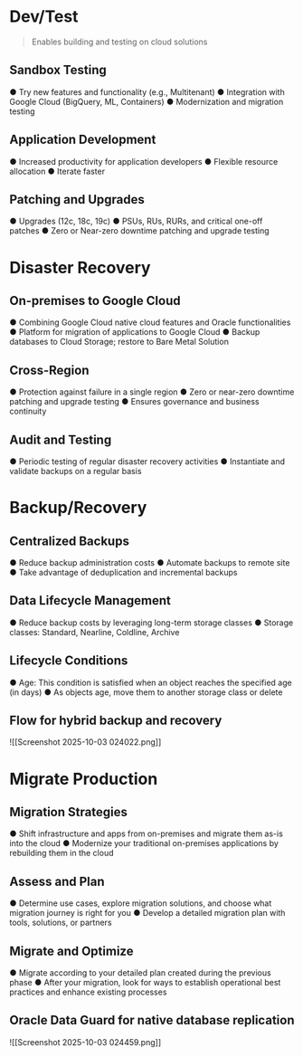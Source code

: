 # Dev/Test
> Enables building and testing on cloud solutions
## Sandbox Testing
● Try new features and functionality (e.g., Multitenant)
● Integration with Google Cloud (BigQuery, ML, Containers) 
● Modernization and migration testing

## Application Development
● Increased productivity for application developers
● Flexible resource allocation 
● Iterate faster

## Patching and Upgrades
● Upgrades (12c, 18c, 19c) 
● PSUs, RUs, RURs, and critical one-off patches 
● Zero or Near-zero downtime patching and upgrade testing


# Disaster Recovery
## On-premises to Google Cloud
● Combining Google Cloud native cloud features and Oracle functionalities
● Platform for migration of applications to Google Cloud
● Backup databases to Cloud Storage; restore to Bare Metal Solution

## Cross-Region
● Protection against failure in a single region 
● Zero or near-zero downtime patching and upgrade testing 
● Ensures governance and business continuity

## Audit and Testing
● Periodic testing of regular disaster recovery activities 
● Instantiate and validate backups on a regular basis


# Backup/Recovery
## Centralized Backups
● Reduce backup administration costs 
● Automate backups to remote site 
● Take advantage of deduplication and incremental backups


## Data Lifecycle Management
● Reduce backup costs by leveraging long-term storage classes
● Storage classes: Standard, Nearline, Coldline, Archive


## Lifecycle Conditions
● Age: This condition is satisfied when an object reaches the specified age (in days) 
● As objects age, move them to another storage class or delete


## Flow for hybrid backup and recovery
![[Screenshot 2025-10-03 024022.png]]


# Migrate Production

## Migration Strategies 
● Shift infrastructure and apps from on-premises and migrate them as-is into the cloud
● Modernize your traditional on-premises applications by rebuilding them in the cloud


## Assess and Plan
● Determine use cases, explore migration solutions, and choose what migration journey is right for you 
● Develop a detailed migration plan with tools, solutions, or partners 


## Migrate and Optimize
● Migrate according to your detailed plan created during the previous phase 
● After your migration, look for ways to establish operational best practices and enhance existing processes


## Oracle Data Guard for native database replication
![[Screenshot 2025-10-03 024459.png]]